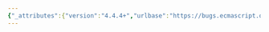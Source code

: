 ```yaml
---
{"_attributes":{"version":"4.4.4+","urlbase":"https://bugs.ecmascript.org/","maintainer":"dherman@mozilla.com"},"bug":{"bug_id":4505,"creation_ts":"2015-08-21 14:12:00 -0700","short_desc":"16.1 Forbidden Extensions: add %TypedArray%.prototype.toLocaleString","delta_ts":"2015-11-02 18:17:51 -0800","product":"ECMA-262 Edition 6","component":"technical issues","version":"unspecified","rep_platform":"All","op_sys":"All","bug_status":"RESOLVED","resolution":"FIXED","priority":"Normal","bug_severity":"normal","everconfirmed":true,"reporter":{"uid":"andrebargull","name":"André Bargull"},"assigned_to":{"uid":"allen","name":"Allen Wirfs-Brock"},"cc":"brterlso","long_desc":[{"commentid":14666,"comment_count":0,"who":{"uid":"andrebargull","name":"André Bargull"},"bug_when":"2015-08-21 14:12:57 -0700","thetext":"16.1 Forbidden Extensions, 3rd bullet point\n\n\nAdd %TypedArray%.prototype.toLocaleString to the list of ECMA-402 methods."},{"commentid":14889,"comment_count":1,"who":{"uid":"brterlso","name":"Brian Terlson"},"bug_when":"2015-11-02 18:17:51 -0800","thetext":"Fixed in ES2016 Draft."}]}}
---
```


